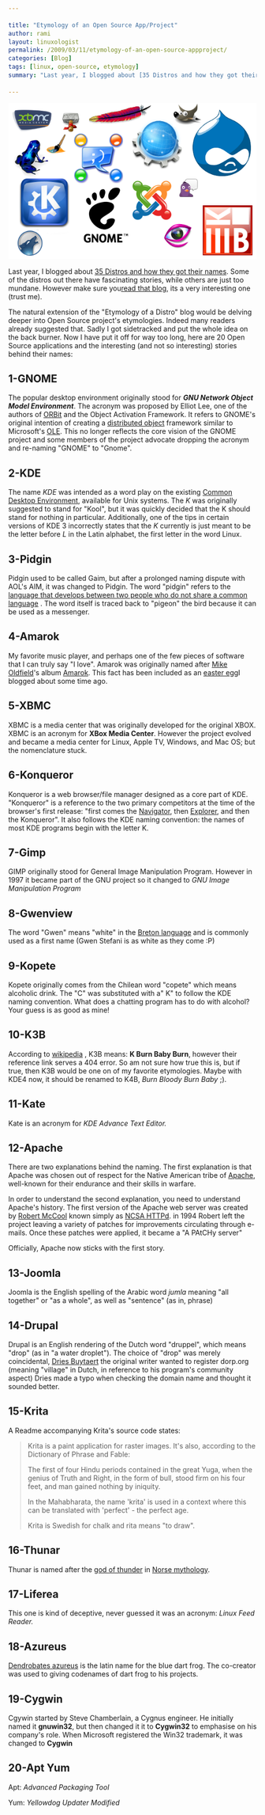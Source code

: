 ```yaml
---

title: "Etymology of an Open Source App/Project"
author: rami
layout: linuxologist 
permalink: /2009/03/11/etymology-of-an-open-source-appproject/
categories: [Blog]
tags: [linux, open-source, etymology]
summary: "Last year, I blogged about [35 Distros and how they got their names](/2008/04/06/etymology-of-a-distro). Some of the distros out there have fascinating stories, while others are just too mundane. However make sure you[read that blog](/2008/04/06/etymology-of-a-distro), its a very interesting one (trust me)."

---
```


![open-source-logos](/assets/images/content/blog/open-source-logos.png)

Last year, I blogged about [35 Distros and how they got their names](/2008/04/06/etymology-of-a-distro). Some of the distros out there have fascinating stories, while others are just too mundane. However make sure you[read that blog](/2008/04/06/etymology-of-a-distro), its a very interesting one (trust me).


The natural extension of the "Etymology of a Distro" blog would be delving deeper into Open Source project's etymologies. Indeed many readers already suggested that. Sadly I got sidetracked and put the whole idea on the back burner. Now I have put it off for way too long, here are 20 Open Source applications and the interesting (and not so interesting) stories behind their names:

## 1-GNOME

The popular desktop environment originally stood for _**GNU Network Object Model Environment**_. The acronym was proposed by Elliot Lee, one of the authors of [ORBit](http://en.wikipedia.org/wiki/ORBit "ORBit") and the Object Activation Framework. It refers to GNOME's original intention of creating a [distributed object](http://en.wikipedia.org/wiki/Distributed_object "Distributed object") framework similar to Microsoft's [OLE](http://en.wikipedia.org/wiki/Object_Linking_and_Embedding "Object Linking and Embedding"). This no longer reflects the core vision of the GNOME project and some members of the project advocate dropping the acronym and re-naming "GNOME" to "Gnome".

## 2-KDE

The name *KDE* was intended as a word play on the existing [Common Desktop Environment](http://en.wikipedia.org/wiki/Common\_Desktop\_Environment ), available for Unix systems. The *K* was originally suggested to stand for "Kool", but it was quickly decided that the K should stand for nothing in particular. Additionally, one of the tips in certain versions of KDE 3 incorrectly states that the *K* currently is just meant to be the letter before *L* in the Latin alphabet, the first letter in the word Linux.

## 3-Pidgin

Pidgin used to be called Gaim, but after a prolonged naming dispute with AOL's AIM, it was changed to Pidgin. The word "pidgin" refers to the [language that develops between two people who do not share a common language](http://en.wikipedia.org/wiki/Pidgin "language that develops between two people who do not share a common language") . The word itself is traced back to "pigeon" the bird because it can be used as a messenger.

## 4-Amarok

My favorite music player, and perhaps one of the few pieces of software that I can truly say "I love". Amarok was originally named after [Mike Oldfield](http://en.wikipedia.org/wiki/Mike\_Oldfield)'s album [Amarok](http://en.wikipedia.org/wiki/Amarok\_%28album%29). This fact has been included as an [easter egg](/2007/12/27/amarok-easter-egg)I blogged about some time ago.

## 5-XBMC

XBMC is a media center that was originally developed for the original XBOX. XBMC is an acronym for **XBox Media Center**. However the project evolved and became a media center for Linux, Apple TV, Windows, and Mac OS; but the nomenclature stuck.

## 6-Konqueror

Konqueror is a web browser/file manager designed as a core part of KDE. "Konqueror" is a reference to the two primary competitors at the time of the browser's first release: "first comes the [Navigator](http://en.wikipedia.org/wiki/Netscape\_Navigator), then [Explorer](http://en.wikipedia.org/wiki/Internet\_Explorer), and then the Konqueror". It also follows the KDE naming convention: the names of most KDE programs begin with the letter K.

## 7-Gimp

GIMP originally stood for General Image Manipulation Program. However in 1997 it became part of the GNU project so it changed to *GNU Image Manipulation Program*

## 8-Gwenview

The word "Gwen" means "white" in the [Breton language](http://en.wikipedia.org/wiki/Breton\_language) and is commonly used as a first name (Gwen Stefani is as white as they come :P)

## 9-Kopete

Kopete originally comes from the Chilean word "copete" which means alcoholic drink. The "C" was substituted with a" K" to follow the KDE naming convention. What does a chatting program has to do with alcohol? Your guess is as good as mine!

## 10-K3B

According to [wikipedia](http://en.wikipedia.org/wiki/K3b "wikipedia") , K3B means: **K Burn Baby Burn**, however their reference link serves a 404 error. So am not sure how true this is, but if true, then K3B would be one on of my favorite etymologies. Maybe with KDE4 now, it should be renamed to K4B, *Burn Bloody Burn Baby* ;).

## 11-Kate

Kate is an acronym for *KDE Advance Text Editor.*

## 12-Apache

There are two explanations behind the naming. The first explanation is that Apache was chosen out of respect for the Native American tribe of [Apache](http://en.wikipedia.org/wiki/Apache ), well-known for their endurance and their skills in warfare.

In order to understand the second explanation, you need to understand Apache's history. The first version of the Apache web server was created by [Robert McCool](http://en.wikipedia.org/wiki/Robert\_McCool) known simply as [NCSA HTTPd](http://en.wikipedia.org/wiki/NCSA\_HTTPd). in 1994 Robert left the project leaving a variety of patches for improvements circulating through e-mails. Once these patches were applied, it became a "A PAtCHy server"

Officially, Apache now sticks with the first story.

## 13-Joomla

Joomla is the English spelling of the Arabic  word *jumla* meaning "all together" or "as a whole", as well as "sentence" (as in, phrase)

## 14-Drupal

Drupal is an English rendering of the Dutch word "druppel", which means "drop" (as in "a water droplet"). The choice of  "drop" was merely coincidental, [Dries Buytaert](http://en.wikipedia.org/wiki/Dries\_Buytaert) the original writer wanted to register dorp.org (meaning "village" in Dutch, in reference to his program's community aspect) Dries made a typo when checking the domain name and thought it sounded better.

## 15-Krita

A Readme accompanying Krita's source code states:

> Krita is a paint application for raster images. It's also, according to
> the Dictionary of Phrase and Fable:
> 
> The first of four Hindu periods contained in the great Yuga, when the
> genius of Truth and Right, in the form of bull, stood firm on his four
> feet, and man gained nothing by iniquity.
> 
> In the Mahabharata, the name 'krita' is used in a context where this
> can be translated with 'perfect' - the perfect age.
> 
> Krita is Swedish for chalk and rita means "to draw".

## 16-Thunar

Thunar is named after the [god of thunder](http://en.wikipedia.org/wiki/Thor) in [Norse mythology](http://en.wikipedia.org/wiki/Norse\_mythology).

## 17-Liferea

This one is kind of deceptive, never guessed it was an acronym: *Linux Feed Reader.*

## 18-Azureus

[Dendrobates azureus](http://en.wikipedia.org/wiki/Dendrobates\_azureus) is the latin name for the blue dart frog. The co-creator was used to giving codenames of dart frog to his projects.

## 19-Cygwin

Cgywin started by Steve Chamberlain, a Cygnus engineer. He initially named it **gnuwin32**, but then changed it it to **Cygwin32** to emphasise on his company's role. When Microsoft registered the Win32 trademark, it was changed to **Cygwin**

## 20-Apt Yum

Apt: *Advanced Packaging Tool*

Yum: *Yellowdog Updater Modified*
